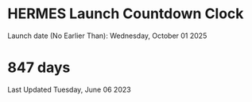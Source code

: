 # HERMES Launch Countdown Clock

Launch date (No Earlier Than): Wednesday, October 01 2025
# 847 days

Last Updated Tuesday, June 06 2023